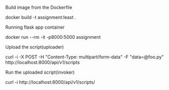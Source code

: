 Build image from the Dockerfile

docker build -t assignment:least .

Running flask app container

docker run --rm -it -p8000:5000 assignment

Upload the script(uploader)

curl -i -X POST -H "Content-Type: multipart/form-data" -F "data=@foo.py" http://localhost:8000/api/v1/scripts

Run the uploaded script(invoker)

curl -i http://localhost:8000/api/v1/scripts/
